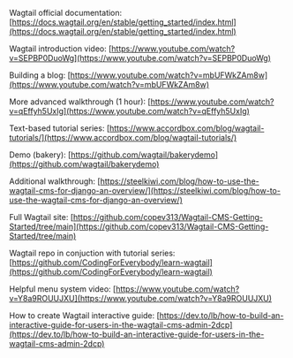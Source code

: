 Wagtail official documentation: [https://docs.wagtail.org/en/stable/getting_started/index.html](https://docs.wagtail.org/en/stable/getting_started/index.html)

Wagtail introduction video: [https://www.youtube.com/watch?v=SEPBP0DuoWg](https://www.youtube.com/watch?v=SEPBP0DuoWg)

Building a blog: [https://www.youtube.com/watch?v=mbUFWkZAm8w](https://www.youtube.com/watch?v=mbUFWkZAm8w)

More advanced walkthrough (1 hour): [https://www.youtube.com/watch?v=qEffyh5UxIg](https://www.youtube.com/watch?v=qEffyh5UxIg)

Text-based tutorial series: [https://www.accordbox.com/blog/wagtail-tutorials/](https://www.accordbox.com/blog/wagtail-tutorials/)

Demo (bakery): [https://github.com/wagtail/bakerydemo](https://github.com/wagtail/bakerydemo)

Additional walkthrough: [https://steelkiwi.com/blog/how-to-use-the-wagtail-cms-for-django-an-overview/](https://steelkiwi.com/blog/how-to-use-the-wagtail-cms-for-django-an-overview/)

Full Wagtail site: [https://github.com/copev313/Wagtail-CMS-Getting-Started/tree/main](https://github.com/copev313/Wagtail-CMS-Getting-Started/tree/main)

Wagtail repo in conjuction with tutorial series: [https://github.com/CodingForEverybody/learn-wagtail](https://github.com/CodingForEverybody/learn-wagtail)

Helpful menu system video: [https://www.youtube.com/watch?v=Y8a9ROUUJXU](https://www.youtube.com/watch?v=Y8a9ROUUJXU)

How to create Wagtail interactive guide: [https://dev.to/lb/how-to-build-an-interactive-guide-for-users-in-the-wagtail-cms-admin-2dcp](https://dev.to/lb/how-to-build-an-interactive-guide-for-users-in-the-wagtail-cms-admin-2dcp)
